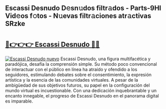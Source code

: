 ## Escassi Desnudo D𝚎sn𝚞dos filtr𝚊dos - Parts-9Hl Vid𝚎os f𝚘tos - N𝚞evas filtr𝚊ciones atr𝚊ctivas SRzke

# <h2><a href="http://mb6z12y.tromn.icu/?c=Escassi+Desnudo">🔗👉👉👉 Escassi Desnudo 🔗🔗</a></h2>

[![Escassi Desnudo nuevo](https://i.imgur.com/pEAQMta.gif)](http://mb6z12y.tromn.icu/?c=Escassi+Desnudo)
Escassi Desnudo, una figura multifacética y paradójica, desafía la comprensión simple. Su método poco convencional de interactuar con el público en línea ha atraído y ofendido a los seguidores, estimulando debates sobre el consentimiento, la expresión artística y la esencia de las comunidades virtuales. A pesar de la ambigüedad de sus objetivos futuros, su papel en la configuración del mundo virtual es incuestionable. Con una dedicación inquebrantable y un encanto innegable, el progreso de Escassi Desnudo en el panorama digital es imparable.
